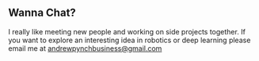 ## Wanna Chat?

I really like meeting new people and working on side projects together. If you
want to explore an interesting idea in robotics or deep learning please email me
at [andrewpynchbusiness@gmail.com](andrewpynchbusiness@gmail.com)
